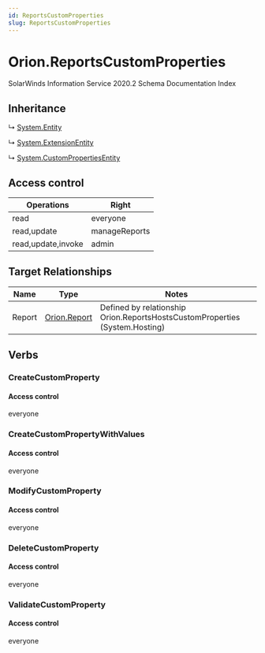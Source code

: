 ```yaml
---
id: ReportsCustomProperties
slug: ReportsCustomProperties
---
```


# Orion.ReportsCustomProperties

SolarWinds Information Service 2020.2 Schema Documentation Index

## Inheritance

↳ [System.Entity](./../System/Entity)

↳ [System.ExtensionEntity](./../System/ExtensionEntity)

↳ [System.CustomPropertiesEntity](./../System/CustomPropertiesEntity)

## Access control

| Operations | Right |
| ------ | ------ |
| read | everyone |
| read,update | manageReports |
| read,update,invoke | admin |

## Target Relationships

| Name | Type | Notes |
| ------ | ------ | ------ |
| Report | [Orion.Report](./../Orion/Report) | Defined by relationship Orion.ReportsHostsCustomProperties (System.Hosting) |

## Verbs

### CreateCustomProperty

#### Access control

everyone

### CreateCustomPropertyWithValues

#### Access control

everyone

### ModifyCustomProperty

#### Access control

everyone

### DeleteCustomProperty

#### Access control

everyone

### ValidateCustomProperty

#### Access control

everyone

